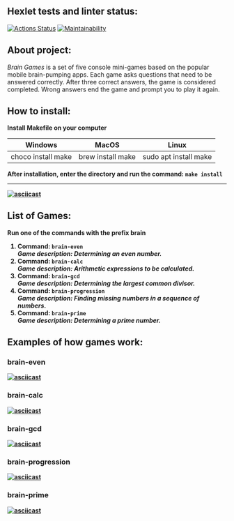 <b><h2>Hexlet tests and linter status:</h2></b>
[![Actions Status](https://github.com/BDRunner/frontend-project-lvl1/workflows/hexlet-check/badge.svg)](https://github.com/BDRunner/frontend-project-lvl1/actions)
[![Maintainability](https://api.codeclimate.com/v1/badges/a99a88d28ad37a79dbf6/maintainability)](https://codeclimate.com/github/BDRunner/frontend-project-lvl1/maintainability)

<h2><b>About project:</b></h2>
<p><i>Brain Games</i> is a set of five console mini-games based on the popular mobile brain-pumping apps. Each game asks questions that need to be answered correctly. After three correct answers, the game is considered completed. Wrong answers end the game and prompt you to play it again.</p>

<h2><b>How to install:</b></h2>
<b>Install Makefile on your computer</b>
<table>
  <thead> 
    <th>Windows</th>
    <th>MacOS</th>
    <th>Linux</th>
  </thead>
  <tbody>
    <tr>
      <td>choco install make</td>
      <td>brew install make</td>
      <td>sudo apt install make</td>
    <tr>
  </tbody>
</table>
<b>After installation, enter the directory and run the command: <code>make install</code>
 <hr> 
  
[![asciicast](https://asciinema.org/a/neOJ8f4iawATn1Mr92bnzvvD4.svg)](https://asciinema.org/a/neOJ8f4iawATn1Mr92bnzvvD4)
  
  <h2><b>List of Games:</b></h2>
  <p>Run one of the commands with the prefix brain</p>
<ol>
  <li><b>Command: <code>brain-even</code></b><br>
  <i>Game description: Determining an even number.</i></li>
  <li><b>Command: <code>brain-calc</code></b><br>
  <i>Game description: Arithmetic expressions to be calculated.</i></li>
  <li><b>Command: <code>brain-gcd</code></b><br>
  <i>Game description: Determining the largest common divisor.</i></li>
  <li><b>Command: <code>brain-progression</code></b><br>
  <i>Game description: Finding missing numbers in a sequence of numbers.</i></li>
  <li><b>Command: <code>brain-prime</code></b><br>
  <i>Game description: Determining a prime number.</i></li>
</ol>

<h2><b>Examples of how games work:</b></h2>

<h3><b>brain-even</b></h3>

[![asciicast](https://asciinema.org/a/wXPzLpLPdiIAWrFAgQUJiaCOY.svg)](https://asciinema.org/a/wXPzLpLPdiIAWrFAgQUJiaCOY)

<h3><b>brain-calc</b></h3>

[![asciicast](https://asciinema.org/a/2FHf1JePpQCGdu6w5O0JjI2Ww.svg)](https://asciinema.org/a/2FHf1JePpQCGdu6w5O0JjI2Ww)

<h3><b>brain-gcd</b></h3>

[![asciicast](https://asciinema.org/a/2zPVeEZ9wEwRt4d9W3zQDDhtU.svg)](https://asciinema.org/a/2zPVeEZ9wEwRt4d9W3zQDDhtU)

<h3><b>brain-progression</b></h3>

[![asciicast](https://asciinema.org/a/6o6vbRsN7S9O33xW7Lp7Az6l4.svg)](https://asciinema.org/a/6o6vbRsN7S9O33xW7Lp7Az6l4)

<h3><b>brain-prime</b></h3>

[![asciicast](https://asciinema.org/a/kHGVC8JRiHSaaWYr2TuJR1FyA.svg)](https://asciinema.org/a/kHGVC8JRiHSaaWYr2TuJR1FyA)


